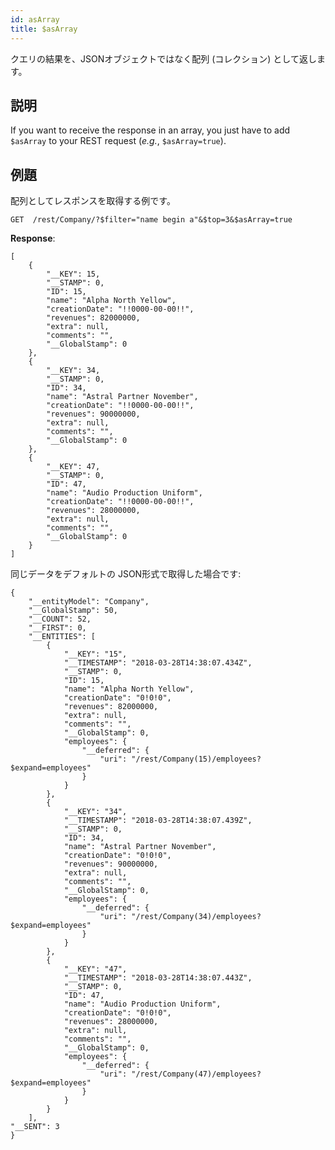 ```yaml
---
id: asArray
title: $asArray
---
```


クエリの結果を、JSONオブジェクトではなく配列 (コレクション) として返します。

## 説明

If you want to receive the response in an array, you just have to add `$asArray` to your REST request (_e.g._, `$asArray=true`).

## 例題

配列としてレスポンスを取得する例です。

`GET  /rest/Company/?$filter="name begin a"&$top=3&$asArray=true`

**Response**:

```
[
	{
		"__KEY": 15,
		"__STAMP": 0,
		"ID": 15,
		"name": "Alpha North Yellow",
		"creationDate": "!!0000-00-00!!",
		"revenues": 82000000,
		"extra": null,
		"comments": "",
		"__GlobalStamp": 0
	},
	{
		"__KEY": 34,
		"__STAMP": 0,
		"ID": 34,
		"name": "Astral Partner November",
		"creationDate": "!!0000-00-00!!",
		"revenues": 90000000,
		"extra": null,
		"comments": "",
		"__GlobalStamp": 0
	},
	{
		"__KEY": 47,
		"__STAMP": 0,
		"ID": 47,
		"name": "Audio Production Uniform",
		"creationDate": "!!0000-00-00!!",
		"revenues": 28000000,
		"extra": null,
		"comments": "",
		"__GlobalStamp": 0
	}
]
```

同じデータをデフォルトの JSON形式で取得した場合です:

```
{
	"__entityModel": "Company",
	"__GlobalStamp": 50,
	"__COUNT": 52,
	"__FIRST": 0,
	"__ENTITIES": [
		{
			"__KEY": "15",
			"__TIMESTAMP": "2018-03-28T14:38:07.434Z",
			"__STAMP": 0,
			"ID": 15,
			"name": "Alpha North Yellow",
			"creationDate": "0!0!0",
			"revenues": 82000000,
			"extra": null,
			"comments": "",
			"__GlobalStamp": 0,
			"employees": {
				"__deferred": {
					"uri": "/rest/Company(15)/employees?$expand=employees"
				}
			}
		},
		{
			"__KEY": "34",
			"__TIMESTAMP": "2018-03-28T14:38:07.439Z",
			"__STAMP": 0,
			"ID": 34,
			"name": "Astral Partner November",
			"creationDate": "0!0!0",
			"revenues": 90000000,
			"extra": null,
			"comments": "",
			"__GlobalStamp": 0,
			"employees": {
				"__deferred": {
					"uri": "/rest/Company(34)/employees?$expand=employees"
				}
			}
		},
		{
			"__KEY": "47",
			"__TIMESTAMP": "2018-03-28T14:38:07.443Z",
			"__STAMP": 0,
			"ID": 47,
			"name": "Audio Production Uniform",
			"creationDate": "0!0!0",
			"revenues": 28000000,
			"extra": null,
			"comments": "",
			"__GlobalStamp": 0,
			"employees": {
				"__deferred": {
					"uri": "/rest/Company(47)/employees?$expand=employees"
				}
			}
		}
	],
"__SENT": 3
}
```
